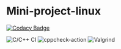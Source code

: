 # Mini-project-linux

[![Codacy Badge](https://api.codacy.com/project/badge/Grade/1763a4209ad442cf893b9d3e4ea57148)](https://app.codacy.com/gh/99002548/Mini-project-linux?utm_source=github.com&utm_medium=referral&utm_content=99002548/Mini-project-linux&utm_campaign=Badge_Grade)

![C/C++ CI](https://github.com/99002548/Mini-project-linux/workflows/C/C++%20CI/badge.svg)
![cppcheck-action](https://github.com/99002548/Mini-project-linux/workflows/cppcheck-action/badge.svg)
![Valgrind](https://github.com/99002548/Mini-project-linux/workflows/Valgrind/badge.svg)
